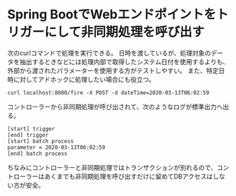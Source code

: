 # Spring BootでWebエンドポイントをトリガーにして非同期処理を呼び出す

次のcurlコマンドで処理を実行できる。
日時を渡しているが、処理対象のデータを抽出するときなどには処理内部で取得したシステム日付を使用するよりも、外部から渡されたパラメーターを使用する方がテストしやすい。
また、特定日時に対してアドホックに処理したい場合にも役立つ。

```
curl localhost:8080/fire -X POST -d dateTime=2020-03-13T06:02:59
```

コントローラーから非同期処理が呼び出されて、次のようなログが標準出力へ出る。

```
[start] trigger
[end] trigger
[start] batch process
parameter = 2020-03-13T06:02:59
[end] batch process
```

ちなみにコントローラーと非同期処理ではトランザクションが別れるので、コントローラーはあくまでも非同期処理を呼び出すだけに留めてDBアクセスはしない方が安全。

